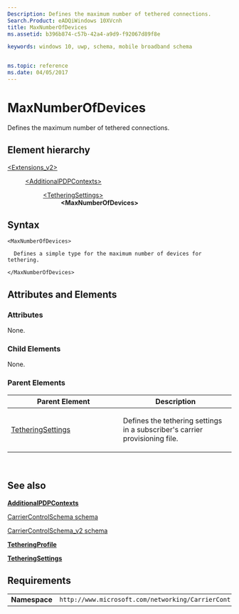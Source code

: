 ```yaml
---
Description: Defines the maximum number of tethered connections.
Search.Product: eADQiWindows 10XVcnh
title: MaxNumberOfDevices
ms.assetid: b396b874-c57b-42a4-a9d9-f92067d89f8e

keywords: windows 10, uwp, schema, mobile broadband schema


ms.topic: reference
ms.date: 04/05/2017
---
```


# MaxNumberOfDevices


Defines the maximum number of tethered connections.

## Element hierarchy

<dl>
<dt><a href="element-extensions-v2.md">&lt;Extensions_v2&gt;</a></dt>
<dd>
<dl>
<dt><a href="element-additionalpdpcontexts.md">&lt;AdditionalPDPContexts&gt;</a></dt>
<dd>
<dl>
<dt><a href="element-tetheringsettings.md">&lt;TetheringSettings&gt;</a></dt>
<dd><b>&lt;MaxNumberOfDevices&gt;</b></dd>
</dl>
</dd>
</dl>
</dd>
</dl>

## Syntax

``` syntax
<MaxNumberOfDevices>

  Defines a simple type for the maximum number of devices for tethering.

</MaxNumberOfDevices>
```

## Attributes and Elements


### Attributes

None.

### Child Elements

None.

### Parent Elements

<table>
<colgroup>
<col width="50%" />
<col width="50%" />
</colgroup>
<thead>
<tr class="header">
<th>Parent Element</th>
<th>Description</th>
</tr>
</thead>
<tbody>
<tr class="odd">
<td><a href="element-tetheringsettings.md">TetheringSettings</a> </td>
<td><p>Defines the tethering settings in a subscriber's carrier provisioning file.</p></td>
</tr>
</tbody>
</table>

 

## See also


[**AdditionalPDPContexts**](element-additionalpdpcontexts.md)

[CarrierControlSchema schema](https://msdn.microsoft.com/library/windows/apps/hh868312)

[CarrierControlSchema\_v2 schema](schema-root.md)

[**TetheringProfile**](element-tetheringprofile.md)

[**TetheringSettings**](element-tetheringsettings.md)

## Requirements

|          |         |
|----------|--------------|
| **Namespace** | `http://www.microsoft.com/networking/CarrierControl/v2` |

 

 



